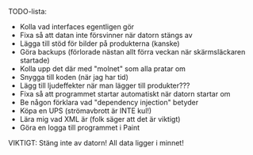 ﻿
TODO-lista:
* Kolla vad interfaces egentligen gör
* Fixa så att datan inte försvinner när datorn stängs av
* Lägga till stöd för bilder på produkterna (kanske)
* Göra backups (förlorade nästan allt förra veckan när skärmsläckaren startade)
* Kolla upp det där med "molnet" som alla pratar om
* Snygga till koden (när jag har tid)
* Lägg till ljudeffekter när man lägger till produkter???
* Fixa så att programmet startar automatiskt när datorn startar om
* Be någon förklara vad "dependency injection" betyder
* Köpa en UPS (strömavbrott är INTE kul!)
* Lära mig vad XML är (folk säger att det är viktigt)
* Göra en logga till programmet i Paint

VIKTIGT: Stäng inte av datorn! All data ligger i minnet!